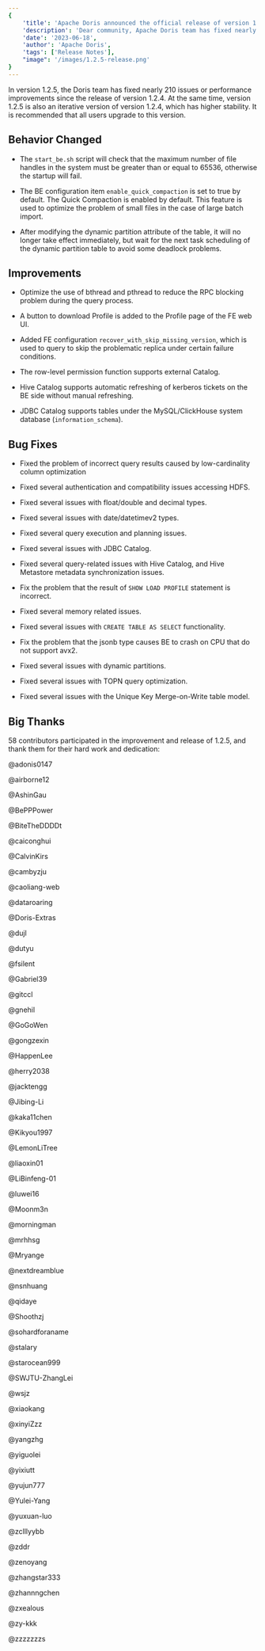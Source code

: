 ```yaml
---
{
    'title': 'Apache Doris announced the official release of version 1.2.5',
    'description': 'Dear community, Apache Doris team has fixed nearly 210 issues or performance improvements in version 1.2.5 compared to the previous verison',
    'date': '2023-06-18',
    'author': 'Apache Doris',
    'tags': ['Release Notes'],
    "image": '/images/1.2.5-release.png'
}
---
```


<!--
Licensed to the Apache Software Foundation (ASF) under one
or more contributor license agreements.  See the NOTICE file
distributed with this work for additional information
regarding copyright ownership.  The ASF licenses this file
to you under the Apache License, Version 2.0 (the
"License"); you may not use this file except in compliance
with the License.  You may obtain a copy of the License at

  http://www.apache.org/licenses/LICENSE-2.0

Unless required by applicable law or agreed to in writing,
software distributed under the License is distributed on an
"AS IS" BASIS, WITHOUT WARRANTIES OR CONDITIONS OF ANY
KIND, either express or implied.  See the License for the
specific language governing permissions and limitations
under the License.
-->


In version 1.2.5, the Doris team has fixed nearly 210 issues or performance improvements since the release of version 1.2.4. At the same time, version 1.2.5 is also an iterative version of version 1.2.4, which has higher stability. It is recommended that all users upgrade to this version.

## Behavior Changed

- The `start_be.sh` script will check that the maximum number of file handles in the system must be greater than or equal to 65536, otherwise the startup will fail.

- The BE configuration item `enable_quick_compaction` is set to true by default. The Quick Compaction is enabled by default. This feature is used to optimize the problem of small files in the case of large batch import.

- After modifying the dynamic partition attribute of the table, it will no longer take effect immediately, but wait for the next task scheduling of the dynamic partition table to avoid some deadlock problems.

## Improvements

- Optimize the use of bthread and pthread to reduce the RPC blocking problem during the query process.

- A button to download Profile is added to the Profile page of the FE web UI.

- Added FE configuration `recover_with_skip_missing_version`, which is used to query to skip the problematic replica under certain failure conditions.

- The row-level permission function supports external Catalog.

- Hive Catalog supports automatic refreshing of kerberos tickets on the BE side without manual refreshing.

- JDBC Catalog supports tables under the MySQL/ClickHouse system database (`information_schema`).

## Bug Fixes

- Fixed the problem of incorrect query results caused by low-cardinality column optimization

- Fixed several authentication and compatibility issues accessing HDFS.

- Fixed several issues with float/double and decimal types.

- Fixed several issues with date/datetimev2 types.

- Fixed several query execution and planning issues.

- Fixed several issues with JDBC Catalog.

- Fixed several query-related issues with Hive Catalog, and Hive Metastore metadata synchronization issues.

- Fix the problem that the result of `SHOW LOAD PROFILE` statement is incorrect.

- Fixed several memory related issues.

- Fixed several issues with `CREATE TABLE AS SELECT` functionality.

- Fix the problem that the jsonb type causes BE to crash on CPU that do not support avx2.

- Fixed several issues with dynamic partitions.

- Fixed several issues with TOPN query optimization.

- Fixed several issues with the Unique Key Merge-on-Write table model.

## Big Thanks

58 contributors participated in the improvement and release of 1.2.5, and thank them for their hard work and dedication:

@adonis0147

@airborne12

@AshinGau

@BePPPower

@BiteTheDDDDt

@caiconghui

@CalvinKirs

@cambyzju

@caoliang-web

@dataroaring

@Doris-Extras

@dujl

@dutyu

@fsilent

@Gabriel39

@gitccl

@gnehil

@GoGoWen

@gongzexin

@HappenLee

@herry2038

@jacktengg

@Jibing-Li

@kaka11chen

@Kikyou1997

@LemonLiTree

@liaoxin01

@LiBinfeng-01

@luwei16

@Moonm3n

@morningman

@mrhhsg

@Mryange

@nextdreamblue

@nsnhuang

@qidaye

@Shoothzj

@sohardforaname

@stalary

@starocean999

@SWJTU-ZhangLei

@wsjz

@xiaokang

@xinyiZzz

@yangzhg

@yiguolei

@yixiutt

@yujun777

@Yulei-Yang

@yuxuan-luo

@zclllyybb

@zddr

@zenoyang

@zhangstar333

@zhannngchen

@zxealous

@zy-kkk

@zzzzzzzs
